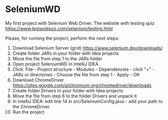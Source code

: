 # SeleniumWD
My first project with Selenium Web Driver. The website with testing quiz https://www.testandquiz.com/selenium/testing.html

Please, for running the project, perform the next steps:
1. Download Selenium Server (grid) https://www.selenium.dev/downloads/ 
2. Create folder JARs in your folder with Idea projects
3. Move the file from step 1 to the JARs folder
4. Open project SeleniumWD in IntelliJ IDEA. 
5. Click: File - Project structure - Modules - Dependencies - click "+"  - JARs or directories - Choose the file from step 1 - Apply - OK
6. Download ChromeDriver https://sites.google.com/a/chromium.org/chromedriver/downloads
7. Create folder Drivers in your folder with Idea projects
8. Move the file from step 6 to the folder Drivers and unpack it
9. In IntelliJ IDEA: edit line 14 in src/SeleniumConfig.java - add your path to the ChromeDriver
10. Run the project

